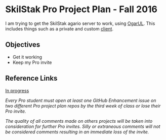 # SkilStak Pro Project Plan - Fall 2016

I am trying to get the SkilStak agario server to work, using [OgarUL](https://github.com/AJS-development/Ogar-unlimited).
This includes things such as a private and custom [client](github.com/rydens/agario).

## Objectives

* Get it working
* Keep my Pro invite

[schedule]: schedule.md

## Reference Links

[In progress]()

*Every Pro student must open at least one GitHub Enhancement issue
on two different Pro project plan repos by the third week of class
or lose their Pro invite.*

*The quality of all comments made on others projects will be taken
into consideration for further Pro invites. Silly or extraneous
comments will not be considered comments resulting in an immediate
loss of the invite.*
